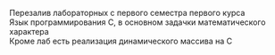 Перезалив лабораторных с первого семестра первого курса  
Язык программирования C, в основном задачки математического характера  
Кроме лаб есть реализация динамического массива на C
